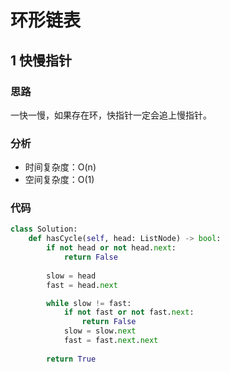 # 环形链表

## 1 快慢指针

### 思路

一快一慢，如果存在环，快指针一定会追上慢指针。

### 分析

- 时间复杂度：O(n)
- 空间复杂度：O(1)

### 代码

```python
class Solution:
    def hasCycle(self, head: ListNode) -> bool:
        if not head or not head.next:
            return False
        
        slow = head
        fast = head.next

        while slow != fast:
            if not fast or not fast.next:
                return False
            slow = slow.next
            fast = fast.next.next
        
        return True
```
